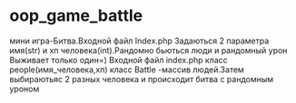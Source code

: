 # oop_game_battle
мини игра-Битва.Входной файл Index.php Задаються 2 параметра имя(str) и хп человека(int).Рандомно бьються люди и рандомный урон
Выживает только один=)
Входной файл index.php 
класс people(имя_человека,хп) 
класс Battle -массив людей.Затем выбираютьяс 2 разных человека и происходит битва с рандомным уроном 
